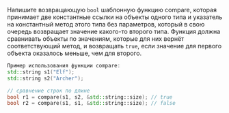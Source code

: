 Напишите возвращающую `bool` шаблонную функцию compare, которая принимает две константные ссылки на объекты одного типа и указатель на константный метод этого типа без параметров, который в свою очередь возвращает значение какого-то второго типа. Функция должна сравнивать объекты по значениям, которые для них вернёт соответствующий метод, и возвращать `true`, если значение для первого объекта оказалось меньше, чем для второго.

```cpp
Пример использования функции compare:
std::string s1("Elf");
std::string s2("Archer");

// сравнение строк по длине
bool r1 = compare(s1, s2, &std::string::size); // true
bool r2 = compare(s1, s1, &std::string::size); // false
```